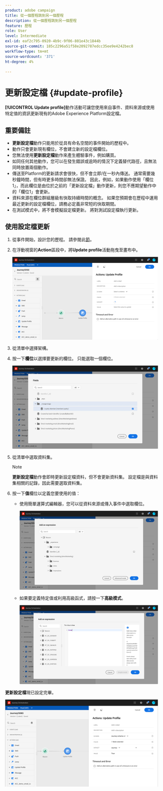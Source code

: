 ```yaml
---
product: adobe campaign
title: 從一個歷程跳到另一個歷程
description: 從一個歷程跳到另一個歷程
feature: 歷程
role: User
level: Intermediate
exl-id: eaf2c795-0920-4b9c-9f06-801e43c1844b
source-git-commit: 185c2296a51f58e2092787edcc35ee9e4242bec8
workflow-type: tm+mt
source-wordcount: '371'
ht-degree: 4%

---
```


# 更新設定檔 {#update-profile}

**[!UICONTROL Update profile]**&#x200B;動作活動可讓您使用來自事件、資料來源或使用特定值的資訊更新現有的Adobe Experience Platform設定檔。

## 重要備註

* **更新設定檔**&#x200B;動作只能用於從具有命名空間的事件開始的歷程中。
* 動作只會更新現有欄位，不會建立新的設定檔欄位。
* 您無法使用&#x200B;**更新設定檔**&#x200B;動作來產生體驗事件，例如購買。
* 如同任何其他動作，您可以在發生錯誤或逾時的情況下定義替代路徑，且無法同時放置兩個動作。
* 傳送至Platform的更新請求會很快，但不會立即/在一秒內傳送。 通常需要幾秒鐘時間，但有時更多時間卻無法保證。 因此，例如，如果動作使用「欄位1」，而此欄位是由位於之前的「更新設定檔」動作更新，則您不應期望動作中的「欄位1」會更新。
* 資料來源在欄位群組層級有快取持續時間的概念。 如果您預期會在歷程中運用最近更新的設定檔欄位，請務必定義非常短的快取期間。
* 在測試模式中，將不會模擬設定檔更新。 將對測試設定檔執行更新。

## 使用設定檔更新

1. 從事件開始，設計您的歷程。 請參閱此[節](../building-journeys/journey.md)。

1. 在浮動視窗的&#x200B;**Action**&#x200B;區段中，將&#x200B;**Update profile**&#x200B;活動拖曳至畫布中。

   ![](../assets/profileupdate0.png)

1. 從清單中選擇架構。

1. 按一下&#x200B;**欄位**&#x200B;以選擇要更新的欄位。 只能選取一個欄位。

   ![](../assets/profileupdate2.png)

1. 從清單中選取資料集。

   >[!NOTE]
   >
   >**更新設定檔**&#x200B;動作會即時更新設定檔資料，但不會更新資料集。 設定檔是與資料集相關的記錄，因此需要選取資料集。

1. 按一下&#x200B;**值**&#x200B;欄位以定義您要使用的值：

   * 使用簡單運算式編輯器，您可以從資料來源或傳入事件中選取欄位。

      ![](../assets/profileupdate4.png)

   * 如果要定義特定值或利用高級函式，請按一下&#x200B;**高級模式**。

      ![](../assets/profileupdate3.png)

**更新設定檔**&#x200B;現已設定完畢。

![](../assets/profileupdate1.png)
